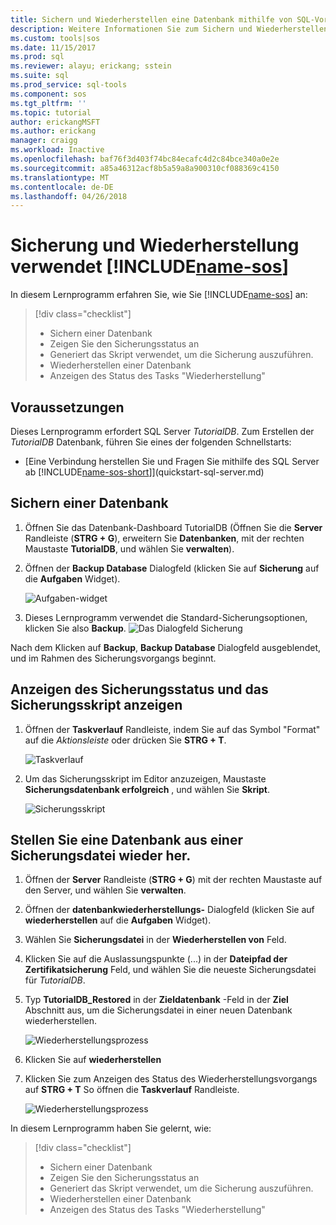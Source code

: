 ```yaml
---
title: Sichern und Wiederherstellen eine Datenbank mithilfe von SQL-Vorgänge Studio (Vorschau) | Microsoft Docs
description: Weitere Informationen Sie zum Sichern und Wiederherstellen einer Datenbank mithilfe von SQL-Vorgänge Studio (Vorschau)
ms.custom: tools|sos
ms.date: 11/15/2017
ms.prod: sql
ms.reviewer: alayu; erickang; sstein
ms.suite: sql
ms.prod_service: sql-tools
ms.component: sos
ms.tgt_pltfrm: ''
ms.topic: tutorial
author: erickangMSFT
ms.author: erickang
manager: craigg
ms.workload: Inactive
ms.openlocfilehash: baf76f3d403f74bc84ecafc4d2c84bce340a0e2e
ms.sourcegitcommit: a85a46312acf8b5a59a8a900310cf088369c4150
ms.translationtype: MT
ms.contentlocale: de-DE
ms.lasthandoff: 04/26/2018
---
```

# <a name="backup-and-restore-using-includename-sosincludesname-sos-shortmd"></a>Sicherung und Wiederherstellung verwendet [!INCLUDE[name-sos](../includes/name-sos-short.md)]

In diesem Lernprogramm erfahren Sie, wie Sie [!INCLUDE[name-sos](../includes/name-sos-short.md)] an:
> [!div class="checklist"]
> * Sichern einer Datenbank 
> * Zeigen Sie den Sicherungsstatus an
> * Generiert das Skript verwendet, um die Sicherung auszuführen.
> * Wiederherstellen einer Datenbank
> * Anzeigen des Status des Tasks "Wiederherstellung"

## <a name="prerequisites"></a>Voraussetzungen

Dieses Lernprogramm erfordert SQL Server *TutorialDB*. Zum Erstellen der *TutorialDB* Datenbank, führen Sie eines der folgenden Schnellstarts:

- [Eine Verbindung herstellen Sie und Fragen Sie mithilfe des SQL Server ab [!INCLUDE[name-sos-short](../includes/name-sos-short.md)]](quickstart-sql-server.md)


## <a name="backup-a-database"></a>Sichern einer Datenbank

1. Öffnen Sie das Datenbank-Dashboard TutorialDB (Öffnen Sie die **Server** Randleiste (**STRG + G**), erweitern Sie **Datenbanken**, mit der rechten Maustaste **TutorialDB**, und wählen Sie **verwalten**). 

2. Öffnen der **Backup Database** Dialogfeld (klicken Sie auf **Sicherung** auf die **Aufgaben** Widget).

   ![Aufgaben-widget](./media/tutorial-backup-restore-sql-server/tasks.png)

3. Dieses Lernprogramm verwendet die Standard-Sicherungsoptionen, klicken Sie also **Backup**.
   ![Das Dialogfeld Sicherung](./media/tutorial-backup-restore-sql-server/backup-dialog.png)

Nach dem Klicken auf **Backup**, **Backup Database** Dialogfeld ausgeblendet, und im Rahmen des Sicherungsvorgangs beginnt.

## <a name="view-the-backup-status-and-view-the-backup-script"></a>Anzeigen des Sicherungsstatus und das Sicherungsskript anzeigen

1. Öffnen der **Taskverlauf** Randleiste, indem Sie auf das Symbol "Format" auf die *Aktionsleiste* oder drücken Sie **STRG + T**.

   ![Taskverlauf](./media/tutorial-backup-restore-sql-server/task-history.png)

2. Um das Sicherungsskript im Editor anzuzeigen, Maustaste **Sicherungsdatenbank erfolgreich** , und wählen Sie **Skript**.

   ![Sicherungsskript](./media/tutorial-backup-restore-sql-server/task-script.png) 

## <a name="restore-a-database-from-a-backup-file"></a>Stellen Sie eine Datenbank aus einer Sicherungsdatei wieder her.


1. Öffnen der **Server** Randleiste (**STRG + G**) mit der rechten Maustaste auf den Server, und wählen Sie **verwalten**. 

2. Öffnen der **datenbankwiederherstellungs-** Dialogfeld (klicken Sie auf **wiederherstellen** auf die **Aufgaben** Widget).

2. Wählen Sie **Sicherungsdatei** in der **Wiederherstellen von** Feld. 

3. Klicken Sie auf die Auslassungspunkte (...) in der **Dateipfad der Zertifikatsicherung** Feld, und wählen Sie die neueste Sicherungsdatei für *TutorialDB*.

3. Typ **TutorialDB_Restored** in der **Zieldatenbank** -Feld in der **Ziel** Abschnitt aus, um die Sicherungsdatei in einer neuen Datenbank wiederherstellen.

   ![Wiederherstellungsprozess](./media/tutorial-backup-restore-sql-server/restore.png)

4. Klicken Sie auf **wiederherstellen**

5. Klicken Sie zum Anzeigen des Status des Wiederherstellungsvorgangs auf **STRG + T** So öffnen die **Taskverlauf** Randleiste.

   ![Wiederherstellungsprozess](./media/tutorial-backup-restore-sql-server/task-history-restore.png)


In diesem Lernprogramm haben Sie gelernt, wie:
> [!div class="checklist"]
> * Sichern einer Datenbank 
> * Zeigen Sie den Sicherungsstatus an
> * Generiert das Skript verwendet, um die Sicherung auszuführen.
> * Wiederherstellen einer Datenbank
> * Anzeigen des Status des Tasks "Wiederherstellung"

